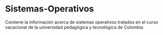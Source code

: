 Sistemas-Operativos
===================
Contiene la información acerca de sistemas operativos tratados en el curso vacacional de la universidad pedagógica y tecnológica de Colombia
